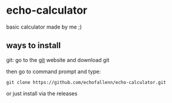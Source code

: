 # echo-calculator
basic calculator made by me ;)
## ways to install
git:
go to the [git](https://git-scm.com) website and download git

then go to command prompt and type:
```
git clone https://github.com/echofallenn/echo-calculator.git
```
or just install via the releases
